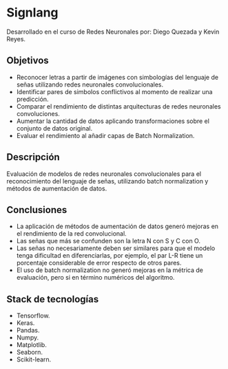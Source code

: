 # Signlang
Desarrollado en el curso de Redes Neuronales por: Diego Quezada y Kevin Reyes.
## Objetivos
- Reconocer letras a partir de imágenes con simbologías del lenguaje de señas utilizando redes neuronales convolucionales.
- Identificar pares de simbolos conflictivos al momento de realizar una predicción.
- Comparar el rendimiento de distintas arquitecturas de redes neuronales convoluciones.
- Aumentar la cantidad de datos aplicando transformaciones sobre el conjunto de datos original.
- Evaluar el rendimiento al añadir capas de Batch Normalization.

## Descripción
Evaluación de modelos de redes neuronales convolucionales para el reconocimiento del lenguaje de señas, utilizando batch normalization y métodos de aumentación de datos.

## Conclusiones
- La aplicación de métodos de aumentación de datos generó mejoras en el rendimiento de la red convolucional.
- Las señas que más se confunden son la letra N con S y C con O.
- Las señas no necesariamente deben ser similares para que el modelo tenga dificultad en diferenciarlas, por ejemplo, el par L-R tiene un porcentaje considerable de error respecto de otros pares.
- El uso de batch normalization no generó mejoras en la métrica de evaluación, pero si en término numéricos del algoritmo.

## Stack de tecnologías 
- Tensorflow.
- Keras.
- Pandas.
- Numpy.
- Matplotlib.
- Seaborn.
- Scikit-learn.